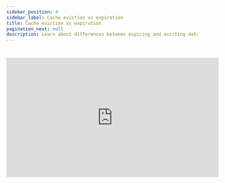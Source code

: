 ```yaml
---
sidebar_position: 4
sidebar_label: Cache eviction vs expiration
title: Cache eviction vs expiration
pagination_next: null
description: Learn about differences between expiring and evicting data from a cache and how these terms relate to Momento Cache
---
```


#



<iframe width="560" height="315" src="https://www.youtube.com/embed/76qpwvn262g" title="YouTube video player" frameborder="0" allow="accelerometer; autoplay; clipboard-write; encrypted-media; gyroscope; picture-in-picture; web-share" allowfullscreen></iframe>

##



##





##



